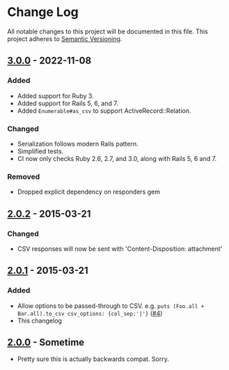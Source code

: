 # Change Log

All notable changes to this project will be documented in this file.
This project adheres to [Semantic Versioning](http://semver.org/).

## [3.0.0] - 2022-11-08

### Added

- Added support for Ruby 3.
- Added support for Rails 5, 6, and 7.
- Added `Enumerable#as_csv` to support ActiveRecord::Relation.

### Changed

- Serialization follows modern Rails pattern.
- Simplified tests.
- CI now only checks Ruby 2.6, 2.7, and 3.0, along with Rails 5, 6 and 7.

### Removed

- Dropped explicit dependency on responders gem

## [2.0.2] - 2015-03-21

### Changed

- CSV responses will now be sent with 'Content-Disposition: attachment'

## [2.0.1] - 2015-03-21

### Added

- Allow options to be passed-through to CSV. e.g. `puts (Foo.all + Bar.all).to_csv csv_options: {col_sep:'|'}` ([#4])
- This changelog

## [2.0.0] - Sometime

- Pretty sure this is actually backwards compat. Sorry.

[3.0.0]: https://github.com/danielfone/as_csv/compare/v2.0.2...v3.0.0
[2.0.2]: https://github.com/danielfone/as_csv/compare/v2.0.1...v2.0.2
[2.0.1]: https://github.com/danielfone/as_csv/compare/v2.0.0...v2.0.1
[2.0.0]: https://github.com/danielfone/as_csv/compare/v1.0.2...v2.0.0

[#4]: https://github.com/danielfone/as_csv/pull/4
